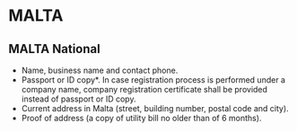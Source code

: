 # MALTA

## MALTA National

 - Name, business name and contact phone.
 - Passport or ID copy*. In case registration process is performed under a company name, company registration certificate shall be provided instead of passport or ID copy.
 - Current address in Malta (street, building number, postal code and city).
 - Proof of address (a copy of utility bill no older than of 6 months).


